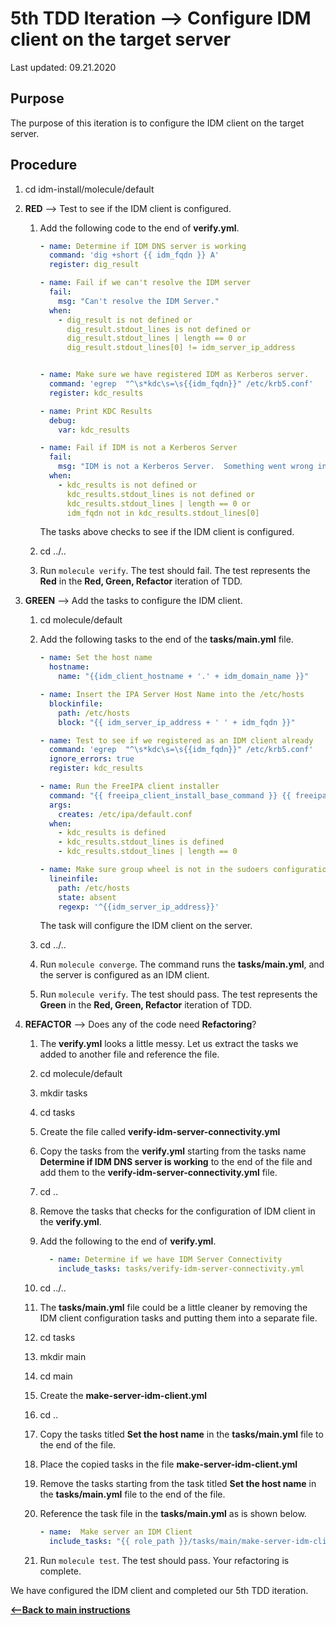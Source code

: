 # 5th TDD Iteration -->  Configure IDM client on the target server

Last updated: 09.21.2020

## Purpose

The purpose of this iteration is to configure the IDM client on the target server.

## Procedure
1. cd idm-install/molecule/default

1. **RED** --> Test to see if the IDM client is configured.
    
    1. Add the following code to the end of **verify.yml**.
        
        ```yaml
        - name: Determine if IDM DNS server is working
          command: 'dig +short {{ idm_fqdn }} A'
          register: dig_result
        
        - name: Fail if we can't resolve the IDM server
          fail:
            msg: "Can't resolve the IDM Server."
          when:
            - dig_result is not defined or
              dig_result.stdout_lines is not defined or
              dig_result.stdout_lines | length == 0 or
              dig_result.stdout_lines[0] != idm_server_ip_address
        
        
        - name: Make sure we have registered IDM as Kerberos server.
          command: 'egrep  "^\s*kdc\s=\s{{idm_fqdn}}" /etc/krb5.conf'
          register: kdc_results
        
        - name: Print KDC Results
          debug:
            var: kdc_results
        
        - name: Fail if IDM is not a Kerberos Server
          fail:
            msg: "IDM is not a Kerberos Server.  Something went wrong in registering the server as an IDM client."
          when:
            - kdc_results is not defined or
              kdc_results.stdout_lines is not defined or
              kdc_results.stdout_lines | length == 0 or
              idm_fqdn not in kdc_results.stdout_lines[0]
        ```
           
        The tasks above checks to see if the IDM client is configured.
        
    1. cd ../..
    1. Run `molecule verify`.  The test should fail.  The test represents
       the **Red** in the **Red, Green, Refactor** iteration of TDD.

1. **GREEN** --> Add the tasks to configure the IDM client.
     
    1. cd molecule/default
        
    1. Add the following tasks to the end of the **tasks/main.yml** file.
        
        ```yaml
        - name: Set the host name
          hostname:
            name: "{{idm_client_hostname + '.' + idm_domain_name }}"
        
        - name: Insert the IPA Server Host Name into the /etc/hosts
          blockinfile:
            path: /etc/hosts
            block: "{{ idm_server_ip_address + ' ' + idm_fqdn }}"
        
        - name: Test to see if we registered as an IDM client already
          command: 'egrep  "^\s*kdc\s=\s{{idm_fqdn}}" /etc/krb5.conf'
          ignore_errors: true
          register: kdc_results
        
        - name: Run the FreeIPA client installer
          command: "{{ freeipa_client_install_base_command }} {{ freeipa_client_install_options | join(' ') }}"
          args:
            creates: /etc/ipa/default.conf
          when:
            - kdc_results is defined
            - kdc_results.stdout_lines is defined
            - kdc_results.stdout_lines | length == 0
        
        - name: Make sure group wheel is not in the sudoers configuration
          lineinfile:
            path: /etc/hosts
            state: absent
            regexp: '^{{idm_server_ip_address}}'
        ```   
           
        The task will configure the IDM client on the server.
        
    1. cd ../..
    
    1. Run `molecule converge`.  The command runs the **tasks/main.yml**,
       and the server is configured as an IDM client.
    
    1. Run `molecule verify`. The test should pass.  The test represents
    the **Green** in the **Red, Green, Refactor** iteration of TDD.

1. **REFACTOR** --> Does any of the code need **Refactoring**?

    1. The **verify.yml** looks a little messy.  Let us extract the tasks
       we added to another file and reference the file.
        
    1. cd molecule/default
        
    1. mkdir tasks
        
    1. cd tasks
        
    1. Create the file called **verify-idm-server-connectivity.yml**
    
    1. Copy the tasks from the **verify.yml** starting from the tasks name 
       **Determine if IDM DNS server is working** to the end of the file and add 
       them to the **verify-idm-server-connectivity.yml** file.
        
    1. cd ..
        
    1. Remove the tasks that checks for the configuration of IDM client in the **verify.yml**.
        
    1. Add the following to the end of **verify.yml**.
        
        ```yaml
          - name: Determine if we have IDM Server Connectivity
            include_tasks: tasks/verify-idm-server-connectivity.yml
       ```          
           
    1. cd ../..
    1. The **tasks/main.yml** file could be a little cleaner by removing the 
       IDM client configuration tasks and putting them into a separate file.
    
    1. cd tasks
    
    1. mkdir main
    
    1. cd main
    
    1. Create the **make-server-idm-client.yml**   
    
    1. cd ..
    
    1. Copy the tasks titled **Set the host name** in the
       **tasks/main.yml** file to the end of the file.
       
    1. Place the copied tasks in the file **make-server-idm-client.yml**
    
    1. Remove the tasks starting from the task titled **Set the host name**
       in the **tasks/main.yml** file to the end of the file.
       
    1. Reference the task file in the **tasks/main.yml** as is shown below.
       
        ```yaml
        - name:  Make server an IDM Client
          include_tasks: "{{ role_path }}/tasks/main/make-server-idm-client.yml"
        ```
       
   1. Run `molecule test`.  The test should pass.  Your refactoring is complete.

We have configured the IDM client and completed our 5th TDD iteration.

[**<--Back to main instructions**](../readme.md#5thTDD)